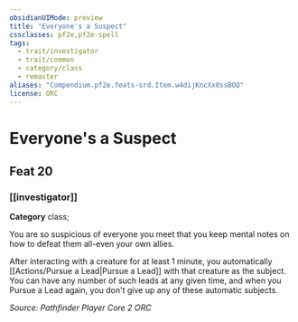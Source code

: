 ```yaml
---
obsidianUIMode: preview
title: "Everyone's a Suspect"
cssclasses: pf2e,pf2e-spell
tags:
  - trait/investigator
  - trait/common
  - category/class
  - remaster
aliases: "Compendium.pf2e.feats-srd.Item.w4dijKncXx0ssBOQ"
license: ORC
---
```

# Everyone's a Suspect
## Feat 20
### [[investigator]]

**Category** class; 




You are so suspicious of everyone you meet that you keep mental notes on how to defeat them all-even your own allies.

After interacting with a creature for at least 1 minute, you automatically [[Actions/Pursue a Lead|Pursue a Lead]] with that creature as the subject. You can have any number of such leads at any given time, and when you Pursue a Lead again, you don't give up any of these automatic subjects.

*Source: Pathfinder Player Core 2*
*ORC*